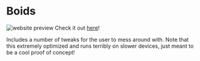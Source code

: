 # Boids
![website preview](https://user-images.githubusercontent.com/46868596/202638702-7d49a2ce-a1f0-4b42-b105-7f1b408672a6.png)
Check it out [here](https://jeffyc.me)!

Includes a number of tweaks for the user to mess around with. Note that this extremely optimized and runs terribly on slower devices, just meant to be a cool proof of concept!
